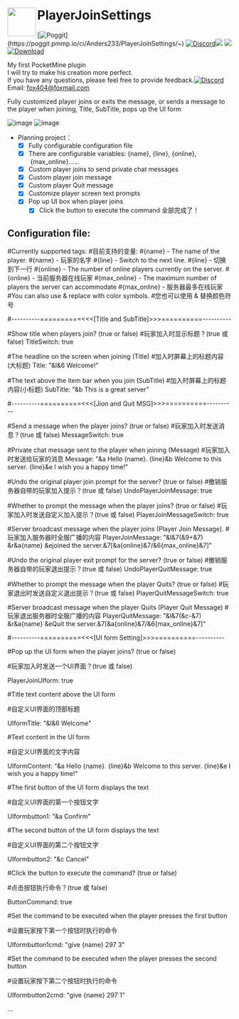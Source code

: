 <h1>PlayerJoinSettings<img src="https://github.com/Anders233/PlayerJoinSettings/blob/master/icon.png" height="64" width="64" align="left"></img></h1>

[![Poggit](https://poggit.pmmp.io/ci.shield/Anders233/PlayerJoinSettings/~)](https://poggit.pmmp.io/ci/Anders233/PlayerJoinSettings/~)
[![Discord](https://img.shields.io/discord/555689914679951380.svg)](https://discord.gg/jKh85hR)[![](https://poggit.pmmp.io/shield.state/PlayerJoinSettings)](https://poggit.pmmp.io/p/PlayerJoinSettings)
<a href="https://poggit.pmmp.io/p/PlayerJoinSettings"><img src="https://poggit.pmmp.io/shield.state/PlayerJoinSettings">
[![Download](https://img.shields.io/github/downloads/Anders233/PlayerJoinSettings/total.svg?label=Download)](https://github.com/Anders233/PlayerJoinSettings/releases)</a>

My first PocketMine plugin<br />
I will try to make his creation more perfect.<br />
If you have any questions, please feel free to provide feedback.[![Discord](https://img.shields.io/discord/555689914679951380.svg)](https://discord.gg/jKh85hR)<br />
Email: fox404@foxmail.com<br />

Fully customized player joins or exits the message, 
or sends a message to the player when joining, Title, SubTitle, pops up the UI form

![image](https://github.com/Anders233/PlayerJoinSettings/blob/master/Demonstration.png)
![image](https://github.com/Anders233/PlayerJoinSettings/blob/master/Demonstration1.png)

- Planning project：
  - [x] Fully configurable configuration file
  - [x] There are configurable variables: {name}, {line}, {online},
 {max_online}......
  - [x]	Custom player joins to send private chat messages
  - [x]	Custom player join message
  - [x]	Custom player Quit message
  - [x]	Customize player screen text prompts
  - [x]	Pop up UI box when player joins
    - [x] Click the button to execute the command
   全部完成了！

Configuration file:
---
#Currently supported tags:
#目前支持的变量:
#{name}          - The name of the player.
#{name}          - 玩家的名字
#{line}          - Switch to the next line.
#{line}          - 切换到下一行
#{online}        - The number of online players currently on the server.
#{online}        - 当前服务器在线玩家
#{max_online}    - The maximum number of players the server can accommodate
#{max_online}    - 服务器最多在线玩家
#You can also use & replace with color symbols.
#您也可以使用 & 替换颜色符号

#----------==========<<<[Title and SubTitle]>>>==========----------

#Show title when players join? (true or false)
#玩家加入时显示标题？(true 或 false)
TitleSwitch: true

#The headline on the screen when joining (Title)
#加入时屏幕上的标题内容(大标题)
Title: "&l&6 Welcome!"

#The text above the item bar when you join (SubTitle)
#加入时屏幕上的标题内容(小标题)
SubTitle: "&b This is a great server"

#----------==========<<<[Jion and Quit MSG]>>>==========----------

#Send a message when the player joins? (true or false)
#玩家加入时发送消息？(true 或 false)
MessageSwitch: true

#Private chat message sent to the player when joining (Message)
#玩家加入时发送给玩家的消息
Message: "&a Hello {name}. {line}&b Welcome to this server. {line}&e I wish you a happy time!"

#Undo the original player join prompt for the server? (true or false)
#撤销服务器自带的玩家加入提示？(true 或 false)
UndoPlayerJoinMessage: true

#Whether to prompt the message when the player joins? (true or false)
#玩家加入时发送自定义加入提示？(true 或 false)
PlayerJoinMessageSwitch: true

#Server broadcast message when the player joins (Player Join Message).
#玩家加入服务器时全服广播的内容
PlayerJoinMessage: "&l&7(&9+&7) &r&a{name} &ejoined the server.&7[&a{online}&7/&6{max_online}&7]"


#Undo the original player exit prompt for the server? (true or false)
#撤销服务器自带的玩家退出提示？(true 或 false)
UndoPlayerQuitMessage: true

#Whether to prompt the message when the player Quits? (true or false)
#玩家退出时发送自定义退出提示？(true 或 false)
PlayerQuitMessageSwitch: true

#Server broadcast message when the player Quits (Player Quit Message)
#玩家退出服务器时全服广播的内容
PlayerQuitMessage: "&l&7(&c-&7) &r&a{name} &eQuit the server.&7[&a{online}&7/&6{max_online}&7]"

#----------==========<<<[UI form Setting]>>>==========----------

#Pop up the UI form when the player joins? (true or false)

#玩家加入时发送一个UI界面？(true 或 false)

PlayerJoinUIform: true



#Title text content above the UI form

#自定义UI界面的顶部标题

UIformTitle: "&l&6 Welcome"



#Text content in the UI form

#自定义UI界面的文字内容

UIformContent: "&a Hello {name}. {line}&b Welcome to this server. {line}&e I wish you a happy time!"



#The first button of the UI form displays the text

#自定义UI界面的第一个按钮文字

UIformbutton1: "&a Confirm"



#The second button of the UI form displays the text

#自定义UI界面的第二个按钮文字

UIformbutton2: "&c Cancel"



#Click the button to execute the command? (true or false)

#点击按钮执行命令？(true 或 false)

ButtonCommand: true



#Set the command to be executed when the player presses the first button

#设置玩家按下第一个按钮时执行的命令

UIformbutton1cmd: "give {name} 297 3"



#Set the command to be executed when the player presses the second button

#设置玩家按下第二个按钮时执行的命令

UIformbutton2cmd: "give {name} 297 1"

...
